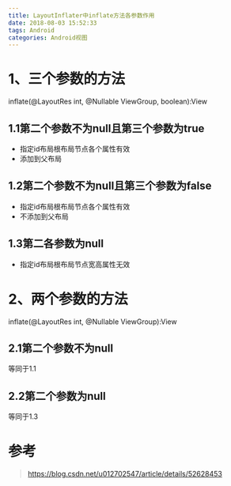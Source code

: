 ```yaml
---
title: LayoutInflater中inflate方法各参数作用
date: 2018-08-03 15:52:33
tags: Android
categories: Android视图
---
```


# 1、三个参数的方法

inflate(@LayoutRes int, @Nullable ViewGroup, boolean):View

## 1.1第二个参数不为null且第三个参数为true

- 指定id布局根布局节点各个属性有效
- 添加到父布局

## 1.2第二个参数不为null且第三个参数为false

- 指定id布局根布局节点各个属性有效
- 不添加到父布局

## 1.3第二各参数为null

- 指定id布局根布局节点宽高属性无效

# 2、两个参数的方法

inflate(@LayoutRes int, @Nullable ViewGroup):View

## 2.1第二个参数不为null

等同于1.1

## 2.2第二个参数为null

等同于1.3

# 参考

> https://blog.csdn.net/u012702547/article/details/52628453